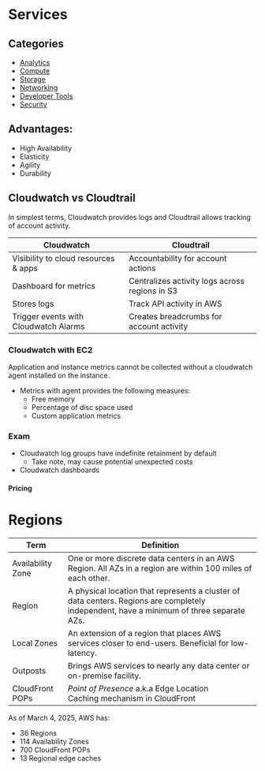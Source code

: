 # Services

## Categories

* [Analytics](analytics.md)
* [Compute](compute.md)
* [Storage](storage.md)
* [Networking](networking.md)
* [Developer Tools](dev_tools.md)
* [Security](security.md)

## Advantages:

* High Availability
* Elasticity
* Agility
* Durability

## Cloudwatch vs Cloudtrail

In simplest terms, Cloudwatch provides logs and Cloudtrail allows tracking of account activity.

| Cloudwatch                            	| Cloudtrail                                     	|
|---------------------------------------	|------------------------------------------------	|
| Visibility to cloud resources & apps  	| Accountability for account actions             	|
| Dashboard for metrics                 	| Centralizes activity logs across regions in S3 	|
| Stores logs                           	| Track API activity in AWS                      	|
| Trigger events with Cloudwatch Alarms 	| Creates breadcrumbs for account activity       	|

### Cloudwatch with EC2

Application and instance metrics cannot be collected without a cloudwatch agent installed on the instance.

* Metrics with agent provides the following measures:
    * Free memory
    * Percentage of disc space used
    * Custom application metrics

### Exam

* Cloudwatch log groups have indefinite retainment by default
    * Take note, may cause potential unexpected costs
* Cloudwatch dashboards

#### Pricing

# Regions

| Term              	| Definition                                                                                                                                	|
|-------------------	|-------------------------------------------------------------------------------------------------------------------------------------------	|
| Availability Zone 	| One or more discrete data centers in an AWS Region. All AZs in a region are within 100 miles of each other.                               	|
| Region            	| A physical location that represents a cluster of data centers. Regions are completely independent, have a minimum of three separate AZs.  	|
| Local Zones       	| An extension of a region that places AWS services closer to end-users. Beneficial for low-latency.                                        	|
| Outposts          	| Brings AWS services to nearly any data center or on-premise facility.                                                                     	|
| CloudFront POPs   	| *Point of Presence* a.k.a Edge Location<br>Caching mechanism in CloudFront                                                                	|

As of March 4, 2025, AWS has:

* 36 Regions
* 114 Availability Zones
* 700 CloudFront POPs
* 13 Regional edge caches
